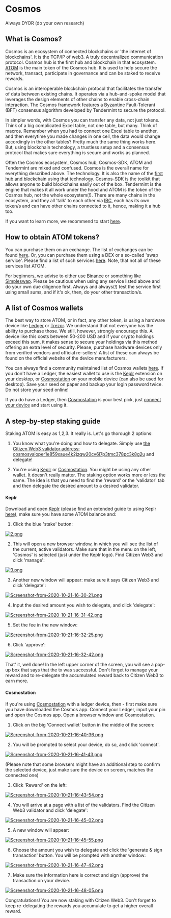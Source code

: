 # Cosmos

Always DYOR (do your own research)

## What is Cosmos?
Cosmos is an ecosystem of connected blockchains or 'the internet of blockchains'. It is the TCP/IP of web3. A truly decentralized communication protocol. Cosmos hub is the first hub and blockchain in that ecosystem. [ATOM](https://www.coingecko.com/en/coins/cosmos) is the main token of the Cosmos hub. It is used to help secure the network, transact, participate in governance and can be staked to receive rewards.

Cosmos is an interoperable blockchain protocol that facilitates the transfer of data between existing chains. It operates via a hub-and-spoke model that leverages the design elements of other chains to enable cross-chain interaction. The Cosmos framework features a Byzantine Fault-Tolerant (BFT) consensus algorithm developed by Tendermint to secure the protocol.

In simpler words, with Cosmos you can transfer any data, not just tokens. Think of a big complicated Excel table, not one table, but many. Think of macros. Remember when you had to connect one Excel table to another, and then everytime you made changes in one cell, the data would change accordingly in the other tables? Pretty much the same thing works here. But, using blockchain technology, a trustless setup and a consensus protocol that makes sure everything is secure and works as planned.

Often the Cosmos ecosystem, Cosmos hub, Cosmos-SDK, ATOM and Tendermint are mixed and confused. Cosmos is the overall name for everything described above. The technology. It is also the name of the [first hub and blockchain](https://hub.cosmos.network/master/hub-overview/overview.html) using that technology. [Cosmos-SDK](https://cosmos.network/sdk) is the toolkit that allows anyone to build blockchains easily out of the box. Tendermint is the engine that makes it all work under the hood and ATOM is the token of the Cosmos hub, not the whole ecosystem(!). There are many chains in the ecosystem, and they all 'talk' to each other via [IBC](https://cosmos.network/ibc), each has its own token/s and can have other chains connected to it, hence, making it a hub too.

If you want to learn more, we recommend to start [here](https://cosmos.network/intro).

## How to obtain ATOM tokens?
You can purchase them on an exchange. The list of exchanges can be found [here](https://www.coingecko.com/en/coins/cosmos#markets). Or, you can purchase them using a DEX or a so-called 'swap service'. Please find a list of such services [here](https://github.com/serejandmyself/cryptowiki/blob/master/cryptowiki.md#no-kycaml). Note, that not all of these services list ATOM.

For beginners, we advise to either use [Binance](https://www.binance.com/en/trade/ATOM_BTC) or something like [Simpleswap](https://simpleswap.io/). Please be cautious when using any service listed above and do your own due diligence first. Always and always(!) test the service first using small sums, and if it's ok, then, do your other transaction/s.

## A list of Cosmos wallets
The best way to store ATOM, or in fact, any other token, is using a hardware device like [Ledger](https://www.ledger.com/) or [Trezor](https://trezor.io/). We understand that not everyone has the ability to purchase those. We still, however, strongly encourage this. A device like this costs between 50-200 USD and if your crypto holdings exceed this sum, it makes sense to secure your holdings via this method offering an extra level of security. Please, purchase hardware devices only from verified vendors and official re-sellers! A list of these can always be found on the official website of the device manufacturers.

You can always find a community maintained list of Cosmos wallets [here](https://forum.cosmos.network/t/delegators-cosmos-tendermint-guides-wallets-explorers-tools/2168). If you don't have a Ledger, the easiest wallet to use is the [Keplr](https://chrome.google.com/webstore/detail/keplr/dmkamcknogkgcdfhhbddcghachkejeap?hl=en) extension on your desktop, or [Cosmostation](https://play.google.com/store/apps/details?id=wannabit.io.cosmostaion) on your mobile device (can also be used for desktop). Save your seed on paper and backup your login password twice. Do not store your seed online!

If you do have a Ledger, then [Cosmostation](https://www.cosmostation.io/) is your best pick, just [connect your device](https://wallet.cosmostation.io/) and start using it.

## A step-by-step staking guide
Staking ATOM is easy as 1,2,3. It really is. Let's go thorough 2 options:

1) You know what you're doing and how to delegate. Simply use [the Citizen Web3 validator address: cosmosvaloper1e859xaue4k2jzqw20cv6l7p3tmc378pc3k8g2u](https://www.mintscan.io/cosmos/validators/cosmosvaloper1e859xaue4k2jzqw20cv6l7p3tmc378pc3k8g2u) and delegate!

2) You're using [Keplr](https://github.com/citizen-cosmos/Staking/blob/main/Cosmos.md#keplr) or [Cosmostation](https://github.com/citizen-cosmos/Staking/blob/main/Cosmos.md#cosmostation). You might be using any other wallet. It doesn't really matter. The staking option works more or less the same. The idea is that you need to find the 'reward' or the 'validator' tab and then delegate the desired amount to a desired validator.

#### Keplr
Download and open [Keplr](https://chrome.google.com/webstore/detail/keplr/dmkamcknogkgcdfhhbddcghachkejeap) (please find an extended guide to using Keplr [here](https://medium.com/@catdotfish/how-to-use-keplr-wallet-40afc80907f6)), make sure you have some ATOM balance and:

1) Click the blue 'stake' button:

[![2.png](https://i.postimg.cc/ry1sL6Sn/2.png)](https://postimg.cc/fkbDxrqm)

2) This will open a new browser window, in which you will see the list of the current, active validators. Make sure that in the menu on the left, 'Cosmos' is selected (just under the Keplr logo). Find Citizen Web3 and click 'manage':

[![3.png](https://i.postimg.cc/CKyhBm0r/3.png)](https://postimg.cc/xXRDBGcL)

3) Another new window will appear: make sure it says Citizen Web3 and click 'delegate':

[![Screenshot-from-2020-10-21-16-30-21.png](https://i.postimg.cc/8CPxKvTB/Screenshot-from-2020-10-21-16-30-21.png)](https://postimg.cc/ZW2f0CBC)

4) Input the desired amount you wish to delegate, and click 'delegate':

[![Screenshot-from-2020-10-21-16-31-42.png](https://i.postimg.cc/26PkNG6f/Screenshot-from-2020-10-21-16-31-42.png)](https://postimg.cc/5YSdwwLP)

5) Set the fee in the new window:

[![Screenshot-from-2020-10-21-16-32-25.png](https://i.postimg.cc/gjFWT0Sz/Screenshot-from-2020-10-21-16-32-25.png)](https://postimg.cc/475qKXRq)

6) Click 'approve':

[![Screenshot-from-2020-10-21-16-32-42.png](https://i.postimg.cc/3xSHH1Sb/Screenshot-from-2020-10-21-16-32-42.png)](https://postimg.cc/XrCPff0w)

That' it, well done! In the left upper corner of the screen, you will see a pop-up box that says that the tx was successful. Don't forget to manage your reward and to re-delegate the accumulated reward back to Citizen Web3 to earn more.

#### Cosmostation
If you're using [Cosmostation](https://wallet.cosmostation.io/) with a ledger device, then - first make sure you have downloaded the Cosmos app. Connect your Ledger, input your pin and open the Cosmos app. Open a browser window and Cosmostation.

1) Click on the big 'Connect wallet' button in the middle of the screen:

[![Screenshot-from-2020-10-21-16-40-36.png](https://i.postimg.cc/XYV5pfKb/Screenshot-from-2020-10-21-16-40-36.png)](https://postimg.cc/ykbxGSrQ)

2) You will be prompted to select your device, do so, and click 'connect'.

[![Screenshot-from-2020-10-21-16-41-43.png](https://i.postimg.cc/Bv3Jqp2T/Screenshot-from-2020-10-21-16-41-43.png)](https://postimg.cc/G4XWKk7t)

(Please note that some browsers might have an additional step to confirm the selected device, just make sure the device on screen, matches the connected one)

3) Click 'Reward' on the left:

[![Screenshot-from-2020-10-21-16-43-54.png](https://i.postimg.cc/PrZxTPBk/Screenshot-from-2020-10-21-16-43-54.png)](https://postimg.cc/crxZc4xD)

4) You will arrive at a page with a list of the validators. Find the Citizen Web3 validator and click 'delegate':

[![Screenshot-from-2020-10-21-16-45-02.png](https://i.postimg.cc/x1591H5B/Screenshot-from-2020-10-21-16-45-02.png)](https://postimg.cc/FYYMPY2x)

5) A new window will appear:

[![Screenshot-from-2020-10-21-16-45-55.png](https://i.postimg.cc/QCG2bxSp/Screenshot-from-2020-10-21-16-45-55.png)](https://postimg.cc/cghk1WpH)

6) Choose the amount you wish to delegate and click the 'generate & sign transaction' button. You will be prompted with another window:

[![Screenshot-from-2020-10-21-16-47-42.png](https://i.postimg.cc/vBWqG7LV/Screenshot-from-2020-10-21-16-47-42.png)](https://postimg.cc/R6ZQRHYS)

7) Make sure the information here is correct and sign (approve) the transaction on your device.

[![Screenshot-from-2020-10-21-16-48-05.png](https://i.postimg.cc/3R7jCsmk/Screenshot-from-2020-10-21-16-48-05.png)](https://postimg.cc/Z97yJDfm)

Congratulations! You are now staking with Citizen Web3. Don't forget to keep re-delegating the rewards you accumulate to get a higher overall reward.

